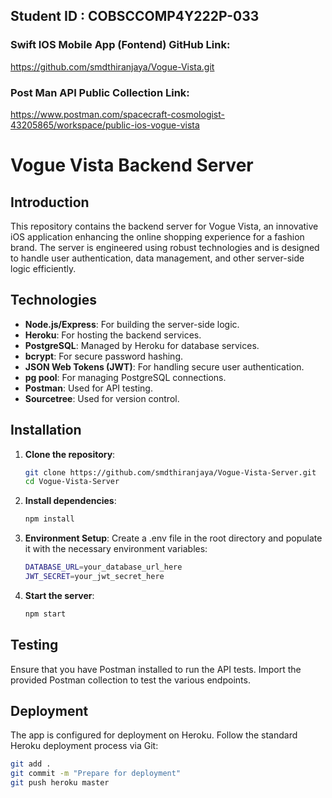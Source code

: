 ## Student ID : COBSCCOMP4Y222P-033


### Swift IOS Mobile App (Fontend) GitHub Link:
https://github.com/smdthiranjaya/Vogue-Vista.git

### Post Man API Public Collection Link:
https://www.postman.com/spacecraft-cosmologist-43205865/workspace/public-ios-vogue-vista


# Vogue Vista Backend Server

## Introduction

This repository contains the backend server for Vogue Vista, an innovative iOS application enhancing the online shopping experience for a fashion brand. The server is engineered using robust technologies and is designed to handle user authentication, data management, and other server-side logic efficiently.

## Technologies

- **Node.js/Express**: For building the server-side logic.
- **Heroku**: For hosting the backend services.
- **PostgreSQL**: Managed by Heroku for database services.
- **bcrypt**: For secure password hashing.
- **JSON Web Tokens (JWT)**: For handling secure user authentication.
- **pg pool**: For managing PostgreSQL connections.
- **Postman**: Used for API testing.
- **Sourcetree**: Used for version control.

## Installation

1. **Clone the repository**:
   ```bash
   git clone https://github.com/smdthiranjaya/Vogue-Vista-Server.git
   cd Vogue-Vista-Server
2. **Install dependencies**:
   ```bash
   npm install
3. **Environment Setup**:
Create a .env file in the root directory and populate it with the necessary environment variables:
   ```bash
   DATABASE_URL=your_database_url_here
   JWT_SECRET=your_jwt_secret_here

4. **Start the server**:
   ```bash
   npm start

## Testing

Ensure that you have Postman installed to run the API tests. Import the provided Postman collection to test the various endpoints.


## Deployment

The app is configured for deployment on Heroku. Follow the standard Heroku deployment process via Git:
```bash
git add .
git commit -m "Prepare for deployment"
git push heroku master
